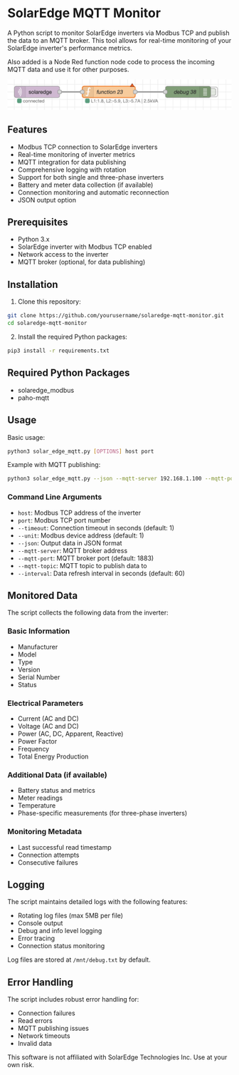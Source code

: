 # SolarEdge MQTT Monitor

A Python script to monitor SolarEdge inverters via Modbus TCP and publish the data to an MQTT broker. This tool allows for real-time monitoring of your SolarEdge inverter's performance metrics.

Also added is a Node Red function node code to process the incoming MQTT data and use it for other purposes.

![Node_red_flow](node_red_flow.png)

## Features

- Modbus TCP connection to SolarEdge inverters
- Real-time monitoring of inverter metrics
- MQTT integration for data publishing
- Comprehensive logging with rotation
- Support for both single and three-phase inverters
- Battery and meter data collection (if available)
- Connection monitoring and automatic reconnection
- JSON output option

## Prerequisites

- Python 3.x
- SolarEdge inverter with Modbus TCP enabled
- Network access to the inverter
- MQTT broker (optional, for data publishing)

## Installation

1. Clone this repository:
```bash
git clone https://github.com/yourusername/solaredge-mqtt-monitor.git
cd solaredge-mqtt-monitor
```

2. Install the required Python packages:
```bash
pip3 install -r requirements.txt
```

## Required Python Packages

- solaredge_modbus
- paho-mqtt

## Usage

Basic usage:
```bash
python3 solar_edge_mqtt.py [OPTIONS] host port
```

Example with MQTT publishing:
```bash
python3 solar_edge_mqtt.py --json --mqtt-server 192.168.1.100 --mqtt-port 1883 --mqtt-topic solaredge --interval 10 192.168.1.50 1502
```

### Command Line Arguments

- `host`: Modbus TCP address of the inverter
- `port`: Modbus TCP port number
- `--timeout`: Connection timeout in seconds (default: 1)
- `--unit`: Modbus device address (default: 1)
- `--json`: Output data in JSON format
- `--mqtt-server`: MQTT broker address
- `--mqtt-port`: MQTT broker port (default: 1883)
- `--mqtt-topic`: MQTT topic to publish data to
- `--interval`: Data refresh interval in seconds (default: 60)

## Monitored Data

The script collects the following data from the inverter:

### Basic Information
- Manufacturer
- Model
- Type
- Version
- Serial Number
- Status

### Electrical Parameters
- Current (AC and DC)
- Voltage (AC and DC)
- Power (AC, DC, Apparent, Reactive)
- Power Factor
- Frequency
- Total Energy Production

### Additional Data (if available)
- Battery status and metrics
- Meter readings
- Temperature
- Phase-specific measurements (for three-phase inverters)

### Monitoring Metadata
- Last successful read timestamp
- Connection attempts
- Consecutive failures

## Logging

The script maintains detailed logs with the following features:
- Rotating log files (max 5MB per file)
- Console output
- Debug and info level logging
- Error tracing
- Connection status monitoring

Log files are stored at `/mnt/debug.txt` by default.

## Error Handling

The script includes robust error handling for:
- Connection failures
- Read errors
- MQTT publishing issues
- Network timeouts
- Invalid data



This software is not affiliated with SolarEdge Technologies Inc. Use at your own risk.
